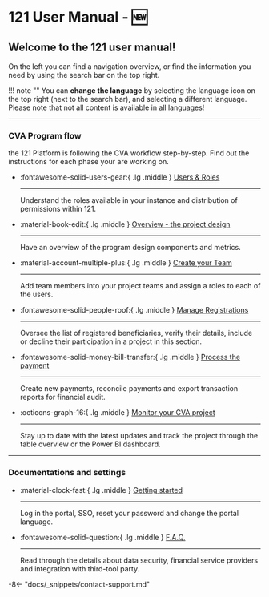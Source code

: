 # 121 User Manual - 🆕

<!-- markdownlint-disable-next-line no-trailing-punctuation -->
## Welcome to the 121 user manual!

On the left you can find a navigation overview, or find the information you need by using the search bar on the top right.

!!! note ""
    You can **change the language** by selecting the language icon on the top right (next to the search bar), and selecting a different language.
    Please note that not all content is available in all languages!

---

### CVA Program flow

the 121 Platform is following the CVA workflow step-by-step. Find out the instructions for each phase your are working on.

<!-- markdownlint-disable-next-line no-inline-html -->
<div class="grid cards" markdown>

- :fontawesome-solid-users-gear:{ .lg .middle } [Users & Roles](./users/description-roles.md)

    ---

    Understand the roles available in your instance and distribution of permissions within 121.


- :material-book-edit:{ .lg .middle } [Overview  - the project design](./design/design.md)

    ---

    Have an overview of the program design components and metrics.


- :material-account-multiple-plus:{ .lg .middle } [Create your Team](./team/team-page.md)

    ---

    Add team members into your project teams and assign a roles to each of the users.


- :fontawesome-solid-people-roof:{ .lg .middle } [Manage Registrations](./registration/registrations-page.md)

    ---

    Oversee the list of registered beneficiaries, verify their details, include or decline their participation in a project in this section.

- :fontawesome-solid-money-bill-transfer:{ .lg .middle } [Process the payment](./payment/payment.md)

    ---

    Create new payments, reconcile payments and export transaction reports for financial audit.

- :octicons-graph-16:{ .lg .middle } [Monitor your CVA project](../docs/monitoring/monitoring.md)

    ---

    Stay up to date with the latest updates and track the project through the table overview or the Power BI dashboard.

</div>

<!-- You can also change the language on the top right. -->


---

### Documentations and settings

<!-- markdownlint-disable-next-line no-inline-html -->
<div class="grid cards" markdown>

- :material-clock-fast:{ .lg .middle } [Getting started](./general/logging-in.md)

    ---

    Log in the portal, SSO, reset your password and change the portal language.

- :fontawesome-solid-question:{ .lg .middle } [F.A.Q.](./faq/index.md)

    ---

    Read through the details about data security, financial service providers and integration with third-tool party.

</div>

-8<- "docs/_snippets/contact-support.md"

